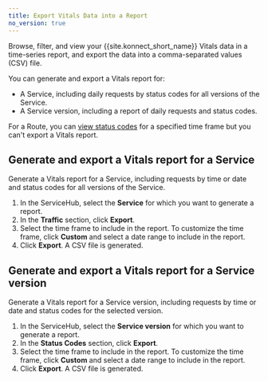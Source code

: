 ```yaml
---
title: Export Vitals Data into a Report
no_version: true
---
```


Browse, filter, and view your {{site.konnect_short_name}} Vitals data in a
time-series report, and export the data into a comma-separated values (CSV)
file.

You can generate and export a Vitals report for:

* A Service, including daily requests by status codes for all versions of the
Service.
* A Service version, including a report of daily requests and status codes.

For a Route, you can [view status codes](/konnect/vitals/#view-vitals-performance-for-a-route) for a specified time frame but
you can't export a Vitals report.

## Generate and export a Vitals report for a Service

Generate a Vitals report for a Service, including requests by time or date and
status codes for all versions of the Service.

1. In the ServiceHub, select the **Service** for which you want to generate a
report.
2. In the **Traffic** section, click **Export**.
3. Select the time frame to include in the report. To customize the time frame,
click **Custom** and select a date range to include in the report.
4. Click **Export**. A CSV file is generated.

## Generate and export a Vitals report for a Service version

Generate a Vitals report for a Service version, including requests by time or
 date and status codes for the selected version.

1. In the ServiceHub, select the **Service version** for which you want to
generate a report.
2. In the **Status Codes** section, click **Export**.
3. Select the time frame to include in the report. To customize the time frame,
click **Custom** and select a date range to include in the report.
4. Click **Export**. A CSV file is generated.
